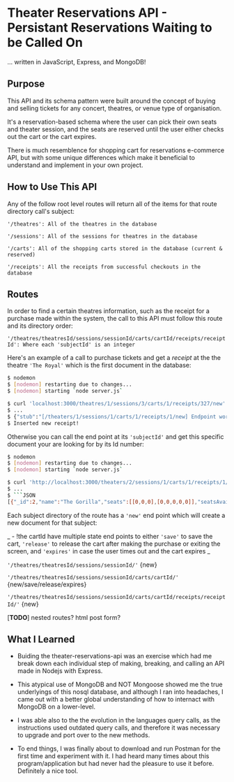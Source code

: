 # Theater Reservations API - Persistant Reservations Waiting to be Called On
 ... written in JavaScript, Express, and MongoDB!


## Purpose

This API and its schema pattern were built around the concept of buying and selling tickets for any concert, theatres, or venue type of organisation.

It's a reservation-based schema where the user can pick their own seats and theater session, and the seats are reserved until the user either checks out the cart or the cart expires.

There is much resemblence for shopping cart for reservations e-commerce API, but with some unique differences which make it beneficial to understand and implement in your own project.

## How to Use This API

Any of the follow root level routes will return all of the items for that route directory call's subject:

`'/theatres': All of the theatres in the database`

`'/sessions': All of the sessions for theatres in the database`

`'/carts': All of the shopping carts stored in the database (current & reserved)`

`'/receipts': All the receipts from successful checkouts in the database`

## Routes

In order to find a certain theatres information, such as the receipt for a purchase made within the system, the call to this API must follow this route and its directory order:

`'/theatres/theatresId/sessions/sessionId/carts/cartId/receipts/receiptId': Where each 'subjectId' is an integer`

Here's an example of a call to purchase tickets and get a *receipt* at the the theatre `'The Royal'` which is the first document in the database:

```sh
$ nodemon
$ [nodemon] restarting due to changes...
$ [nodemon] starting `node server.js`

$ curl 'localhost:3000/theatres/1/sessions/3/carts/1/receipts/327/new'
$ ... 
$ {"stub":"[/theaters/1/sessions/1/carts/1/receipts/1/new] Endpoint works!"}%
$ Inserted new receipt!

```

Otherwise you can call the end point at its `'subjectId'` and get this specific document your are looking for by its Id number:

```sh
$ nodemon
$ [nodemon] restarting due to changes...
$ [nodemon] starting `node server.js`

$ curl 'http://localhost:3000/theaters/2/sessions/1/carts/1/receipts/1/'
$ ... 
$ ```JSON
[{"_id":2,"name":"The Gorilla","seats":[[0,0,0],[0,0,0,0,0]],"seatsAvailable":8},null,null,[]]%   ```

```

Each subject directory of the route has a `'new'` end point which will create a new document for that subject:

_ - !the cartId have multiple state end points to either `'save'` to save the cart, `'release'` to release the cart after making the purchase or exiting the screen, and `'expires'` in case the user times out and the cart expires _

`'/theatres/theatresId/sessions/sessionId/'` {new}

`'/theatres/theatresId/sessions/sessionId/carts/cartId/'` {new/save/release/expires}

`'/theatres/theatresId/sessions/sessionId/carts/cartId/receipts/receiptId/'` {new}


[**TODO**] nested routes? html post form?

## What I Learned

- Buiding the theater-reservations-api was an exercise which had me break down each individual step of making, breaking, and calling an API made in Nodejs with Express. 

- This atypical use of MongoDB and NOT Mongoose showed me the true underlyings of this nosql database, and although I ran into headaches, I came out with a better global understanding of how to internact with MongoDB on a lower-level.

- I was able also to the the evolution in the languages query calls, as the instructions used outdated query calls, and therefore it was necessary to upgrade and port over to the new methods.

- To end things, I was finally about to download and run Postman for the first time and experiment with it. I had heard many times about this program/application but had never had the pleasure to use it before. Definitely a nice tool.
